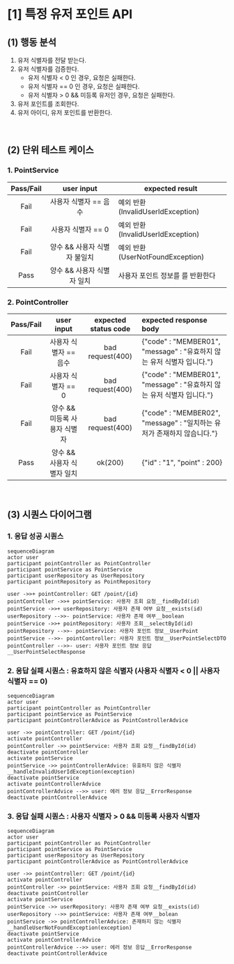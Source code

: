 # [1] 특정 유저 포인트 API

## (1) 행동 분석

1. 유저 식별자를 전달 받는다.
2. 유저 식별자를 검증한다.
   - 유저 식별자 < 0 인 경우, 요청은 실패한다.
   - 유저 식별자 == 0 인 경우, 요청은 실패한다.
   - 유저 식별자 > 0 && 미등록 유저인 경우, 요청은 실패한다.
3. 유저 포인트를 조회한다.
4. 유저 아이디, 유저 포인트를 반환한다.

<br>

## (2) 단위 테스트 케이스

### 1. PointService

| Pass/Fail |    user input     | expected result               |
|:---------:|:-----------------:|-------------------------------|
|   Fail    |   사용자 식별자 == 음수   | 예외 반환 (InvalidUserIdException) |
|   Fail    |   사용자 식별자 == 0    | 예외 반환 (InvalidUserIdException) |
|   Fail    | 양수 && 사용자 식별자 불일치 | 예외 반환 (UserNotFoundException) |
|   Pass    | 양수 && 사용자 식별자 일치  | 사용자 포인트 정보를 를 반환한다            |

### 2. PointController

| Pass/Fail |    user input     | expected status code | expected response body                                   |
|:---------:|:-----------------:|:--------------------:|:---------------------------------------------------------|
|   Fail    |   사용자 식별자 == 음수   |   bad request(400)   | {"code" : "MEMBER01", "message" : "유효하지 않는 유저 식별자 입니다."} |
|   Fail    |   사용자 식별자 == 0    |   bad request(400)   | {"code" : "MEMBER01", "message" : "유효하지 않는 유저 식별자 입니다."} |
|   Fail    | 양수 && 미등록 사용자 식별자 |   bad request(400)   | {"code" : "MEMBER02", "message" : "일치하는 유저가 존재하지 않습니다."} |
|   Pass    | 양수 && 사용자 식별자 일치  |       ok(200)        | {"id" : "1", "point" : 200}                              |

<br>

## (3) 시퀀스 다이어그램

### 1. 응답 성공 시퀀스

```mermaid
sequenceDiagram
actor user
participant pointController as PointController 
participant pointService as PointService
participant userRepository as UserRepository
participant pointRepository as PointRepository

user ->>+ pointController: GET /point/{id}
pointController ->>+ pointService: 사용자 조회 요청__findById(id)
pointService ->>+ userRepository: 사용자 존재 여부 요청__exists(id)
userRepository -->>- pointService: 사용자 존재 여부__boolean
pointService ->>+ pointRepository: 사용자 조회__selectById(id)
pointRepository -->>- pointService: 사용자 포인트 정보__UserPoint
pointService -->>- pointController: 사용자 포인트 정보__UserPointSelectDTO
pointController -->>- user: 사용자 포인트 정보 응답__UserPointSelectResponse
```


### 2. 응답 실패 시퀀스 : 유효하지 않은 식별자 (사용자 식별자 < 0 || 사용자 식별자 == 0)

```mermaid
sequenceDiagram
actor user
participant pointController as PointController
participant pointService as PointService
participant pointControllerAdvice as PointControllerAdvice

user ->> pointController: GET /point/{id}
activate pointController
pointController ->> pointService: 사용자 조회 요청__findById(id)
deactivate pointController
activate pointService
pointService ->> pointControllerAdvice: 유효하지 않은 식별자__handleInvalidUserIdException(exception)
deactivate pointService
activate pointControllerAdvice
pointControllerAdvice -->> user: 에러 정보 응답__ErrorResponse
deactivate pointControllerAdvice
```


### 3. 응답 실패 시퀀스 : 사용자 식별자 > 0 && 미등록 사용자 식별자

```mermaid
sequenceDiagram
actor user
participant pointController as PointController
participant pointService as PointService
participant userRepository as UserRepository
participant pointControllerAdvice as PointControllerAdvice

user ->> pointController: GET /point/{id}
activate pointController
pointController ->> pointService: 사용자 조회 요청__findById(id)
deactivate pointController
activate pointService
pointService ->> userRepository: 사용자 존재 여부 요청__exists(id)
userRepository -->> pointService: 사용자 존재 여부__bolean
pointService ->> pointControllerAdvice: 존재하지 않는 식별자__handleUserNotFoundException(exception)
deactivate pointService
activate pointControllerAdvice
pointControllerAdvice -->> user: 에러 정보 응답__ErrorResponse
deactivate pointControllerAdvice
```
